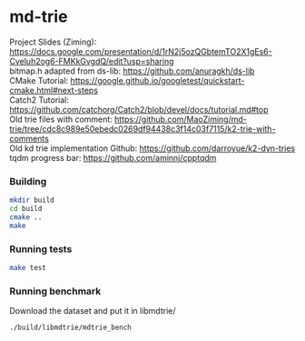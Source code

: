 # md-trie
Project Slides (Ziming): https://docs.google.com/presentation/d/1rN2j5ozQGbtemTO2X1gEs6-Cveluh2og6-FMKkGvgdQ/edit?usp=sharing  
bitmap.h adapted from ds-lib: https://github.com/anuragkh/ds-lib  
CMake Tutorial: https://google.github.io/googletest/quickstart-cmake.html#next-steps  
Catch2 Tutorial: https://github.com/catchorg/Catch2/blob/devel/docs/tutorial.md#top  
Old trie files with comment: https://github.com/MaoZiming/md-trie/tree/cdc8c989e50ebedc0269df94438c3f14c03f7115/k2-trie-with-comments  
Old kd trie implementation Github: https://github.com/darroyue/k2-dyn-tries  
tqdm progress bar: https://github.com/aminnj/cpptqdm

### Building

```bash
mkdir build
cd build
cmake ..
make
```

### Running tests

```bash
make test
```

### Running benchmark

Download the dataset and put it in libmdtrie/
```bash
./build/libmdtrie/mdtrie_bench
```